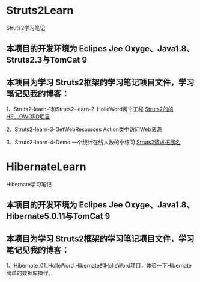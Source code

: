 # Struts2Learn
Struts2学习笔记
## 本项目的开发环境为 Eclipes Jee Oxyge、Java1.8、Struts2.3与TomCat 9

## 本项目为学习 Struts2框架的学习笔记项目文件，学习笔记见我的博客：

1、Struts2-learn-1和Struts2-learn-2-HolleWord两个工程
<a href = "https://llanc.cn/struts2-helloword.html"> Struts2的的HELLOWORD项目</a>

2、Struts2-learn-3-GetWebResources
<a href = "https://llanc.cn/access-web-resources-in-the-action-class.html"> Action类中访问Web资源</a>

3、Struts2-learn-4-Demo
一个统计在线人数的小练习
<a href = "https://llanc.cn/struts2-extension-name.html">Struts2请求拓展名</a>

# HibernateLearn
Hibernate学习笔记
## 本项目的开发环境为 Eclipes Jee Oxyge、Java1.8、Hibernate5.0.11与TomCat 9

## 本项目为学习 Struts2框架的学习笔记项目文件，学习笔记见我的博客：
1、Hibernate_01_HolleWord
Hibernate的HolleWord项目，体验一下Hibernate简单的数据库操作。